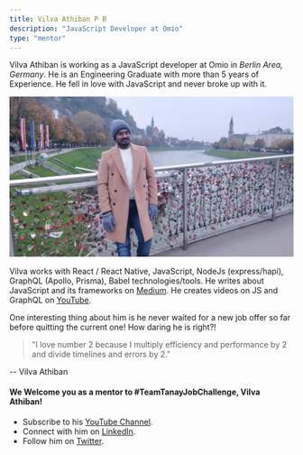 ```yaml
---
title: Vilva Athiban P B
description: "JavaScript Developer at Omio"
type: "mentor"
---
```


Vilva Athiban is working as a JavaScript developer at Omio in _Berlin Area, Germany_. He is an Engineering Graduate with more than 5 years of Experience. He fell in love with JavaScript and never broke up with it.

![Vilva Athiban](/content/mentors_images/vilva_athiban.jpg)


Vilva works with React / React Native, JavaScript, NodeJs (express/hapi), GraphQL (Apollo, Prisma), Babel technologies/tools. He writes about JavaScript and its frameworks on [Medium](https://medium.com/@vilvaathiban). He creates videos on JS and GraphQL on [YouTube](https://www.youtube.com/channel/UCFSQ3m4-hJ0izfsMUrAk7mw).

One interesting thing about him is he never waited for a new job offer so far before quitting the current one! How daring he is right?!

>"I love number 2 because I multiply efficiency and performance by 2 and divide timelines and errors by 2."

-- Vilva Athiban

#### We Welcome you as a mentor to #TeamTanayJobChallenge, Vilva Athiban!

- Subscribe to his [YouTube Channel](https://www.youtube.com/channel/UCFSQ3m4-hJ0izfsMUrAk7mw).
- Connect with him on [LinkedIn](https://www.linkedin.com/in/vilvaathiban/).
- Follow him on [Twitter](https://twitter.com/vilvaathibanpb?s=09).

